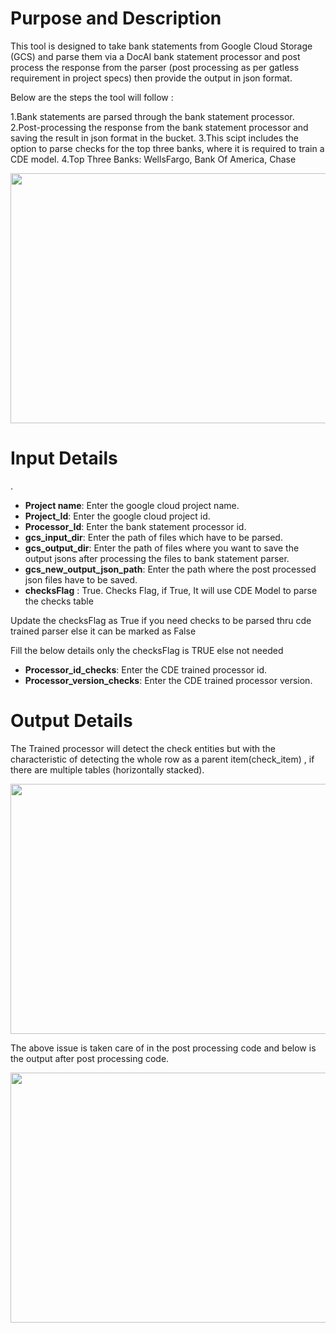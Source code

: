 # Purpose and Description

This tool is designed to take bank statements from Google Cloud Storage (GCS) and parse them via a DocAI bank statement processor and post process the response from the parser (post processing as per gatless requirement in project specs) then provide the output in json format.

Below are the steps the tool will follow :

1.Bank statements are parsed through the bank statement processor.
2.Post-processing the response from the bank statement processor and saving the result in json format in the bucket.
3.This scipt includes the option to parse checks for the top three banks, where it is required to train a CDE model.
4.Top Three Banks: WellsFargo, Bank Of America, Chase

<img src="./images/image2.png" width=800 height=400></img>

# Input Details
.
* **Project name**: Enter the google cloud project name.
* **Project_Id**: Enter the google cloud project id.
* **Processor_Id**: Enter the bank statement processor id.
* **gcs_input_dir**: Enter the path of files which have to be parsed.
* **gcs_output_dir**: Enter the path of files where you want to save the output jsons after processing the files to bank statement parser.
* **gcs_new_output_json_path**: Enter the path where the post processed json files have to be saved.
* **checksFlag** : True. Checks Flag, if True, It will use CDE Model to parse the checks table

Update the checksFlag as True if you need checks to be parsed thru cde trained parser else it can be marked as False

Fill the below details only  the checksFlag is TRUE else not needed 

* **Processor_id_checks**: Enter the CDE trained processor id.
* **Processor_version_checks**: Enter the CDE trained processor version.

# Output Details

The Trained processor will detect the check entities but with the characteristic of detecting the whole row as a parent item(check_item) , if there are multiple tables (horizontally stacked).

<img src="./images/image3.png" width=800 height=400></img>

The above issue is taken care of in the post processing code and below is the output after post processing code.

<img src="./images/image8.png" width=800 height=400></img>